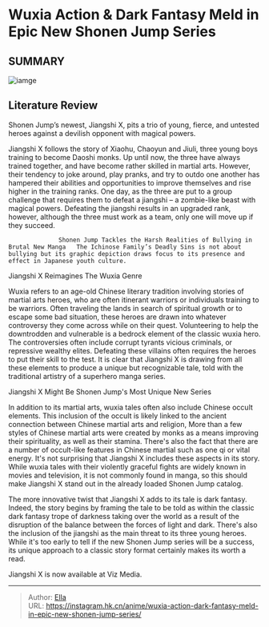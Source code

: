 # Wuxia Action &amp; Dark Fantasy Meld in Epic New Shonen Jump Series


## SUMMARY 

![iamge](https://static1.srcdn.com/wordpress/wp-content/uploads/2023/01/jiangshi-x-no-1-cover.jpg)

## Literature Review

Shonen Jump’s newest, Jiangshi X, pits a trio of young, fierce, and untested heroes against a devilish opponent with magical powers.





Jiangshi X follows the story of Xiaohu, Chaoyun and Jiuli, three young boys training to become Daoshi monks. Up until now, the three have always trained together, and have become rather skilled in martial arts. However, their tendency to joke around, play pranks, and try to outdo one another has hampered their abilities and opportunities to improve themselves and rise higher in the training ranks. One day, as the three are put to a group challenge that requires them to defeat a jiangshi – a zombie-like beast with magical powers. Defeating the jiangshi results in an upgraded rank, however, although the three must work as a team, only one will move up if they succeed.




                  Shonen Jump Tackles the Harsh Realities of Bullying in Brutal New Manga   The Ichinose Family’s Deadly Sins is not about bullying but its graphic depiction draws focus to its presence and effect in Japanese youth culture.   


 Jiangshi X Reimagines The Wuxia Genre 
          

Wuxia refers to an age-old Chinese literary tradition involving stories of martial arts heroes, who are often itinerant warriors or individuals training to be warriors. Often traveling the lands in search of spiritual growth or to escape some bad situation, these heroes are drawn into whatever controversy they come across while on their quest. Volunteering to help the downtrodden and vulnerable is a bedrock element of the classic wuxia hero. The controversies often include corrupt tyrants vicious criminals, or repressive wealthy elites. Defeating these villains often requires the heroes to put their skill to the test. It is clear that Jiangshi X is drawing from all these elements to produce a unique but recognizable tale, told with the traditional artistry of a superhero manga series.






 Jiangshi X Might Be Shonen Jump&#39;s Most Unique New Series 
          

In addition to its martial arts, wuxia tales often also include Chinese occult elements. This inclusion of the occult is likely linked to the ancient connection between Chinese martial arts and religion, More than a few styles of Chinese martial arts were created by monks as a means improving their spirituality, as well as their stamina. There&#39;s also the fact that there are a number of occult-like features in Chinese martial such as one qi or vital energy. It&#39;s not surprising that Jiangshi X includes these aspects in its story. While wuxia tales with their violently graceful fights are widely known in movies and television, it is not commonly found in manga, so this should make Jiangshi X stand out in the already loaded Shonen Jump catalog.

The more innovative twist that Jiangshi X adds to its tale is dark fantasy. Indeed, the story begins by framing the tale to be told as within the classic dark fantasy trope of darkness taking over the world as a result of the disruption of the balance between the forces of light and dark. There&#39;s also the inclusion of the jiangshi as the main threat to its three young heroes. While it&#39;s too early to tell if the new Shonen Jump series will be a success, its unique approach to a classic story format certainly makes its worth a read.




Jiangshi X is now available at Viz Media.



---

> Author: [Ella](https://instagram.hk.cn/)  
> URL: https://instagram.hk.cn/anime/wuxia-action-dark-fantasy-meld-in-epic-new-shonen-jump-series/  

